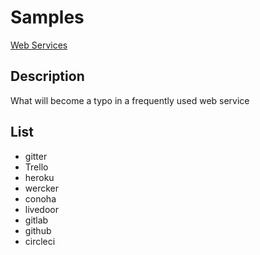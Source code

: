 # Samples
[Web Services](https://www.google.com/)

## Description
What will become a typo in a frequently used web service

## List
* gitter
* Trello
* heroku
* wercker
* conoha
* livedoor
* gitlab
* github
* circleci


